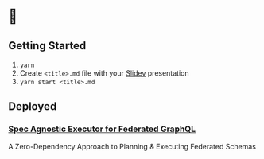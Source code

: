 # 🛝

## Getting Started

1. `yarn`
1. Create `<title>.md` file with your [Slidev](https://sli.dev/) presentation
1. `yarn start <title>.md`

## Deployed

### [Spec Agnostic Executor for Federated GraphQL](https://enisdenjo.github.io/slides/spec-agnostic-executor-for-federated-graphql)

A Zero-Dependency Approach to Planning & Executing Federated Schemas
